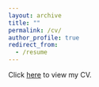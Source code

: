 ```yaml
---
layout: archive
title: ""
permalink: /cv/
author_profile: true
redirect_from:
  - /resume
---
```

Click [here](#) to view my CV.

<div id="pdf-container" style="display: none; margin-top: 20px;">
    <iframe src="../files/YuzhouWang-CV-Mar2025.pdf" width="100%" height="800px"></iframe>
</div>

<script>
document.addEventListener("DOMContentLoaded", function() {
    document.querySelector("a[href='#']").addEventListener("click", function(event) {
        event.preventDefault();
        document.getElementById("pdf-container").style.display = "block";
    });
});
</script>
